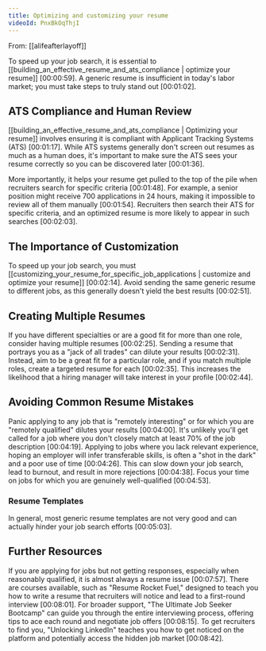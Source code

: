 ```yaml
---
title: Optimizing and customizing your resume
videoId: PnxBkOqThjI
---
```


From: [[alifeafterlayoff]] <br/> 

To speed up your job search, it is essential to [[building_an_effective_resume_and_ats_compliance | optimize your resume]] <a class="yt-timestamp" data-t="00:00:59">[00:00:59]</a>. A generic resume is insufficient in today's labor market; you must take steps to truly stand out <a class="yt-timestamp" data-t="00:01:02">[00:01:02]</a>.

## ATS Compliance and Human Review

[[building_an_effective_resume_and_ats_compliance | Optimizing your resume]] involves ensuring it is compliant with Applicant Tracking Systems (ATS) <a class="yt-timestamp" data-t="00:01:17">[00:01:17]</a>. While ATS systems generally don't screen out resumes as much as a human does, it's important to make sure the ATS sees your resume correctly so you can be discovered later <a class="yt-timestamp" data-t="00:01:36">[00:01:36]</a>.

More importantly, it helps your resume get pulled to the top of the pile when recruiters search for specific criteria <a class="yt-timestamp" data-t="00:01:48">[00:01:48]</a>. For example, a senior position might receive 700 applications in 24 hours, making it impossible to review all of them manually <a class="yt-timestamp" data-t="00:01:54">[00:01:54]</a>. Recruiters then search their ATS for specific criteria, and an optimized resume is more likely to appear in such searches <a class="yt-timestamp" data-t="00:02:03">[00:02:03]</a>.

## The Importance of Customization

To speed up your job search, you must [[customizing_your_resume_for_specific_job_applications | customize and optimize your resume]] <a class="yt-timestamp" data-t="00:02:14">[00:02:14]</a>. Avoid sending the same generic resume to different jobs, as this generally doesn't yield the best results <a class="yt-timestamp" data-t="00:02:51">[00:02:51]</a>.

## Creating Multiple Resumes

If you have different specialties or are a good fit for more than one role, consider having multiple resumes <a class="yt-timestamp" data-t="00:02:25">[00:02:25]</a>. Sending a resume that portrays you as a "jack of all trades" can dilute your results <a class="yt-timestamp" data-t="00:02:31">[00:02:31]</a>. Instead, aim to be a great fit for a particular role, and if you match multiple roles, create a targeted resume for each <a class="yt-timestamp" data-t="00:02:35">[00:02:35]</a>. This increases the likelihood that a hiring manager will take interest in your profile <a class="yt-timestamp" data-t="00:02:44">[00:02:44]</a>.

## Avoiding Common Resume Mistakes

Panic applying to any job that is "remotely interesting" or for which you are "remotely qualified" dilutes your results <a class="yt-timestamp" data-t="00:04:00">[00:04:00]</a>. It's unlikely you'll get called for a job where you don't closely match at least 70% of the job description <a class="yt-timestamp" data-t="00:04:19">[00:04:19]</a>. Applying to jobs where you lack relevant experience, hoping an employer will infer transferable skills, is often a "shot in the dark" and a poor use of time <a class="yt-timestamp" data-t="00:04:26">[00:04:26]</a>. This can slow down your job search, lead to burnout, and result in more rejections <a class="yt-timestamp" data-t="00:04:38">[00:04:38]</a>. Focus your time on jobs for which you are genuinely well-qualified <a class="yt-timestamp" data-t="00:04:53">[00:04:53]</a>.

### Resume Templates

In general, most generic resume templates are not very good and can actually hinder your job search efforts <a class="yt-timestamp" data-t="00:05:03">[00:05:03]</a>.

## Further Resources

If you are applying for jobs but not getting responses, especially when reasonably qualified, it is almost always a resume issue <a class="yt-timestamp" data-t="00:07:57">[00:07:57]</a>. There are courses available, such as "Resume Rocket Fuel," designed to teach you how to write a resume that recruiters will notice and lead to a first-round interview <a class="yt-timestamp" data-t="00:08:01">[00:08:01]</a>. For broader support, "The Ultimate Job Seeker Bootcamp" can guide you through the entire interviewing process, offering tips to ace each round and negotiate job offers <a class="yt-timestamp" data-t="00:08:15">[00:08:15]</a>. To get recruiters to find you, "Unlocking LinkedIn" teaches you how to get noticed on the platform and potentially access the hidden job market <a class="yt-timestamp" data-t="00:08:42">[00:08:42]</a>.